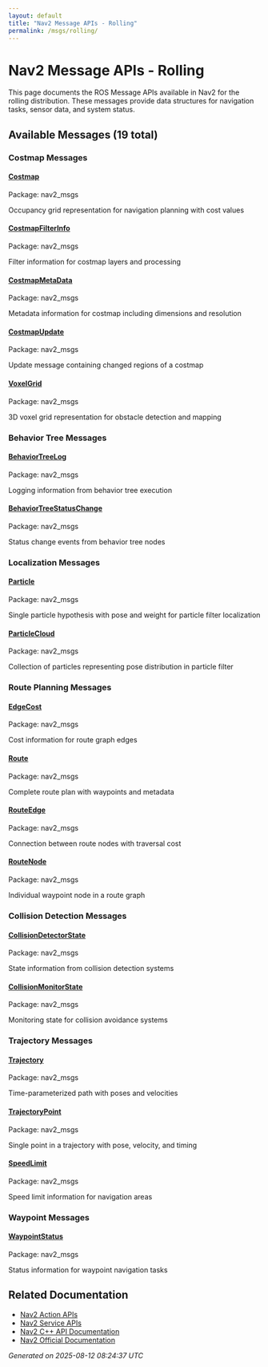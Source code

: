 ```yaml
---
layout: default
title: "Nav2 Message APIs - Rolling"
permalink: /msgs/rolling/
---
```


# Nav2 Message APIs - Rolling

This page documents the ROS Message APIs available in Nav2 for the rolling distribution. These messages provide data structures for navigation tasks, sensor data, and system status.

## Available Messages (19 total)


### Costmap Messages

<div class="action-grid">
  <div class="action-card">
    <h4><a href="/msgs/rolling/costmap.html">Costmap</a></h4>
    <p class="action-package">Package: nav2_msgs</p>
    <p class="action-description">Occupancy grid representation for navigation planning with cost values</p>
  </div>
  <div class="action-card">
    <h4><a href="/msgs/rolling/costmapfilterinfo.html">CostmapFilterInfo</a></h4>
    <p class="action-package">Package: nav2_msgs</p>
    <p class="action-description">Filter information for costmap layers and processing</p>
  </div>
  <div class="action-card">
    <h4><a href="/msgs/rolling/costmapmetadata.html">CostmapMetaData</a></h4>
    <p class="action-package">Package: nav2_msgs</p>
    <p class="action-description">Metadata information for costmap including dimensions and resolution</p>
  </div>
  <div class="action-card">
    <h4><a href="/msgs/rolling/costmapupdate.html">CostmapUpdate</a></h4>
    <p class="action-package">Package: nav2_msgs</p>
    <p class="action-description">Update message containing changed regions of a costmap</p>
  </div>
  <div class="action-card">
    <h4><a href="/msgs/rolling/voxelgrid.html">VoxelGrid</a></h4>
    <p class="action-package">Package: nav2_msgs</p>
    <p class="action-description">3D voxel grid representation for obstacle detection and mapping</p>
  </div>
</div>

### Behavior Tree Messages

<div class="action-grid">
  <div class="action-card">
    <h4><a href="/msgs/rolling/behaviortreelog.html">BehaviorTreeLog</a></h4>
    <p class="action-package">Package: nav2_msgs</p>
    <p class="action-description">Logging information from behavior tree execution</p>
  </div>
  <div class="action-card">
    <h4><a href="/msgs/rolling/behaviortreestatuschange.html">BehaviorTreeStatusChange</a></h4>
    <p class="action-package">Package: nav2_msgs</p>
    <p class="action-description">Status change events from behavior tree nodes</p>
  </div>
</div>

### Localization Messages

<div class="action-grid">
  <div class="action-card">
    <h4><a href="/msgs/rolling/particle.html">Particle</a></h4>
    <p class="action-package">Package: nav2_msgs</p>
    <p class="action-description">Single particle hypothesis with pose and weight for particle filter localization</p>
  </div>
  <div class="action-card">
    <h4><a href="/msgs/rolling/particlecloud.html">ParticleCloud</a></h4>
    <p class="action-package">Package: nav2_msgs</p>
    <p class="action-description">Collection of particles representing pose distribution in particle filter</p>
  </div>
</div>

### Route Planning Messages

<div class="action-grid">
  <div class="action-card">
    <h4><a href="/msgs/rolling/edgecost.html">EdgeCost</a></h4>
    <p class="action-package">Package: nav2_msgs</p>
    <p class="action-description">Cost information for route graph edges</p>
  </div>
  <div class="action-card">
    <h4><a href="/msgs/rolling/route.html">Route</a></h4>
    <p class="action-package">Package: nav2_msgs</p>
    <p class="action-description">Complete route plan with waypoints and metadata</p>
  </div>
  <div class="action-card">
    <h4><a href="/msgs/rolling/routeedge.html">RouteEdge</a></h4>
    <p class="action-package">Package: nav2_msgs</p>
    <p class="action-description">Connection between route nodes with traversal cost</p>
  </div>
  <div class="action-card">
    <h4><a href="/msgs/rolling/routenode.html">RouteNode</a></h4>
    <p class="action-package">Package: nav2_msgs</p>
    <p class="action-description">Individual waypoint node in a route graph</p>
  </div>
</div>

### Collision Detection Messages

<div class="action-grid">
  <div class="action-card">
    <h4><a href="/msgs/rolling/collisiondetectorstate.html">CollisionDetectorState</a></h4>
    <p class="action-package">Package: nav2_msgs</p>
    <p class="action-description">State information from collision detection systems</p>
  </div>
  <div class="action-card">
    <h4><a href="/msgs/rolling/collisionmonitorstate.html">CollisionMonitorState</a></h4>
    <p class="action-package">Package: nav2_msgs</p>
    <p class="action-description">Monitoring state for collision avoidance systems</p>
  </div>
</div>

### Trajectory Messages

<div class="action-grid">
  <div class="action-card">
    <h4><a href="/msgs/rolling/trajectory.html">Trajectory</a></h4>
    <p class="action-package">Package: nav2_msgs</p>
    <p class="action-description">Time-parameterized path with poses and velocities</p>
  </div>
  <div class="action-card">
    <h4><a href="/msgs/rolling/trajectorypoint.html">TrajectoryPoint</a></h4>
    <p class="action-package">Package: nav2_msgs</p>
    <p class="action-description">Single point in a trajectory with pose, velocity, and timing</p>
  </div>
  <div class="action-card">
    <h4><a href="/msgs/rolling/speedlimit.html">SpeedLimit</a></h4>
    <p class="action-package">Package: nav2_msgs</p>
    <p class="action-description">Speed limit information for navigation areas</p>
  </div>
</div>

### Waypoint Messages

<div class="action-grid">
  <div class="action-card">
    <h4><a href="/msgs/rolling/waypointstatus.html">WaypointStatus</a></h4>
    <p class="action-package">Package: nav2_msgs</p>
    <p class="action-description">Status information for waypoint navigation tasks</p>
  </div>
</div>


## Related Documentation

- [Nav2 Action APIs](/actions/rolling/index.html)
- [Nav2 Service APIs](/srvs/rolling/index.html)
- [Nav2 C++ API Documentation](/rolling/html/index.html)
- [Nav2 Official Documentation](https://nav2.org/)

*Generated on 2025-08-12 08:24:37 UTC*